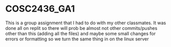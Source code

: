 # COSC2436_GA1

This is a group assignment that I had to do with my other classmates. It was done all on replit so there will prob be almost not other commits/pushes other than this (adding all the files) and maybe some small changes for errors or formatting so we turn the same thing in on the linux server